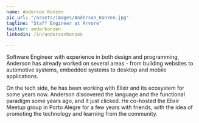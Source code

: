 ```yaml
---
name: Anderson Konzen
pic_url: "/assets/images/Anderson_Konzen.jpg"
tagline: "Staff Engineer at Árvore"
twitter: anderkonzen
linkedin: /in/andersonkonzen

---
```

Software Engineer with experience in both design and programming, Anderson has already worked on several areas - from building websites to automotive systems, embedded systems to desktop and mobile applications.

On the tech side, he has been working with Elixir and its ecosystem for some years now. Anderson discovered the language and the functional paradigm some years ago, and it just clicked. He co-hosted the Elixir Meetup group in Porto Alegre for a few years with friends, with the idea of promoting the technology and learning from the community.
